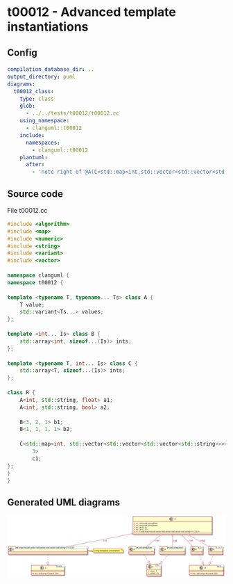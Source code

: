 # t00012 - Advanced template instantiations
## Config
```yaml
compilation_database_dir: ..
output_directory: puml
diagrams:
  t00012_class:
    type: class
    glob:
      - ../../tests/t00012/t00012.cc
    using_namespace:
      - clanguml::t00012
    include:
      namespaces:
        - clanguml::t00012
    plantuml:
      after:
        - 'note right of @A(C<std::map<int,std::vector<std::vector<std::vector<std::string>>>>,3,3,3>) : Long template annotation'

```
## Source code
File t00012.cc
```cpp
#include <algorithm>
#include <map>
#include <numeric>
#include <string>
#include <variant>
#include <vector>

namespace clanguml {
namespace t00012 {

template <typename T, typename... Ts> class A {
    T value;
    std::variant<Ts...> values;
};

template <int... Is> class B {
    std::array<int, sizeof...(Is)> ints;
};

template <typename T, int... Is> class C {
    std::array<T, sizeof...(Is)> ints;
};

class R {
    A<int, std::string, float> a1;
    A<int, std::string, bool> a2;

    B<3, 2, 1> b1;
    B<1, 1, 1, 1> b2;

    C<std::map<int, std::vector<std::vector<std::vector<std::string>>>>, 3, 3,
        3>
        c1;
};
}
}

```
## Generated UML diagrams
![t00012_class](./t00012_class.svg "Advanced template instantiations")

